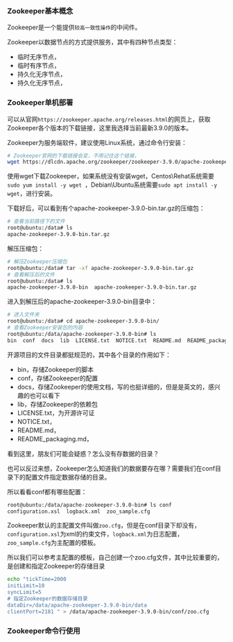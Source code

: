 ### Zookeeper基本概念

Zookeeper是一个能提供`较高一致性操作`的中间件。

Zookeeper以数据节点的方式提供服务，其中有四种节点类型：

- 临时无序节点，
- 临时有序节点，
- 持久化无序节点，
- 持久化无序节点，



### Zookeeper单机部署

可以从官网`https://zookeeper.apache.org/releases.html`的网页上，获取Zookeeper各个版本的下载链接，这里我选择当前最新3.9.0的版本。



Zookeeper为服务端软件，建议使用Linux系统，通过命令行安装：

```sh
# Zookeeper官网的下载链接会变，不用记住这个链接，
wget https://dlcdn.apache.org/zookeeper/zookeeper-3.9.0/apache-zookeeper-3.9.0-bin.tar.gz
```

使用wget下载Zookeeper，如果系统没有安装wget，Centos\Rehat系统需要`sudo yum install -y wget `，Debian\Ubuntu系统需要`sudo apt install -y wget`，进行安装。



下载好后，可以看到有个apache-zookeeper-3.9.0-bin.tar.gz的压缩包：

```sh
# 查看当前路径下的文件
root@ubuntu:/data# ls
apache-zookeeper-3.9.0-bin.tar.gz
```



解压压缩包：

```sh
# 解压Zookeeper压缩包
root@ubuntu:/data# tar -xf apache-zookeeper-3.9.0-bin.tar.gz
# 查看解压后的文件
root@ubuntu:/data# ls
apache-zookeeper-3.9.0-bin  apache-zookeeper-3.9.0-bin.tar.gz
```



进入到解压后的apache-zookeeper-3.9.0-bin目录中：

```sh
# 进入文件夹
root@ubuntu:/data# cd apache-zookeeper-3.9.0-bin/
# 查看Zookeeper安装包的内容
root@ubuntu:/data/apache-zookeeper-3.9.0-bin# ls
bin  conf  docs  lib  LICENSE.txt  NOTICE.txt  README.md  README_packaging.md
```



开源项目的文件目录都挺规范的，其中各个目录的作用如下：

- bin，存储Zookeeper的脚本
- conf，存储Zookeeper的配置
- docs，存储Zookeeper的使用文档，写的也挺详细的，但是是英文的，感兴趣的也可以看下
- lib，存储Zookeeper的依赖包
- LICENSE.txt，为开源许可证
- NOTICE.txt，
- README.md，
- README_packaging.md，



看到这里，朋友们可能会疑惑？怎么没有存数据的目录？

也可以反过来想，Zookeeper怎么知道我们的数据要存在哪？需要我们在conf目录下的配置文件指定数据存储的目录。



所以看看conf都有哪些配置：

```sh
root@ubuntu:/data/apache-zookeeper-3.9.0-bin# ls conf
configuration.xsl  logback.xml  zoo_sample.cfg
```



Zookeeper默认的主配置文件叫做`zoo.cfg`，但是在conf目录下却没有，`configuration.xsl`为xml的约束文件，`logback.xml`为日志配置，`zoo_sample.cfg`为主配置的模板。



所以我们可以参考主配置的模板，自己创建一个zoo.cfg文件，其中比较重要的，是创建和指定Zookeeper的存储目录

```sh
echo "tickTime=2000
initLimit=10
syncLimit=5
# 指定Zookeeper的数据存储目录
dataDir=/data/apache-zookeeper-3.9.0-bin/data
clientPort=2181 " > /data/apache-zookeeper-3.9.0-bin/conf/zoo.cfg
```




### Zookeeper命令行使用





